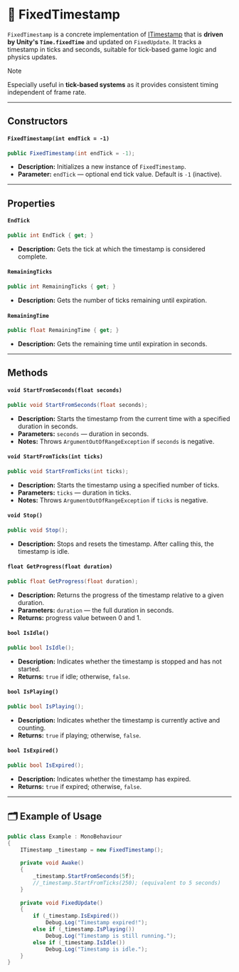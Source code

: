 # 🧩 FixedTimestamp

`FixedTimestamp` is a concrete implementation of [ITimestamp](ITimestamp.md) that is **driven by Unity's `Time.fixedTime`** and updated on `FixedUpdate`. It tracks a timestamp in ticks and seconds, suitable for tick-based game logic and physics updates.

> [!NOTE]  
> Especially useful in **tick-based systems** as it provides consistent timing independent of frame rate.

---

## Constructors

#### `FixedTimestamp(int endTick = -1)`
```csharp
public FixedTimestamp(int endTick = -1);
```
- **Description:** Initializes a new instance of `FixedTimestamp`.
- **Parameter:** `endTick` — optional end tick value. Default is `-1` (inactive).

---

## Properties

#### `EndTick`
```csharp
public int EndTick { get; }
```
- **Description:** Gets the tick at which the timestamp is considered complete.

#### `RemainingTicks`
```csharp
public int RemainingTicks { get; }
```
- **Description:** Gets the number of ticks remaining until expiration.

#### `RemainingTime`
```csharp
public float RemainingTime { get; }
```
- **Description:** Gets the remaining time until expiration in seconds.

---

## Methods

#### `void StartFromSeconds(float seconds)`
```csharp
public void StartFromSeconds(float seconds);
```
- **Description:** Starts the timestamp from the current time with a specified duration in seconds.
- **Parameters:** `seconds` — duration in seconds.
- **Notes:** Throws `ArgumentOutOfRangeException` if `seconds` is negative.

#### `void StartFromTicks(int ticks)`
```csharp
public void StartFromTicks(int ticks);
```
- **Description:** Starts the timestamp using a specified number of ticks.
- **Parameters:** `ticks` — duration in ticks.
- **Notes:** Throws `ArgumentOutOfRangeException` if `ticks` is negative.

#### `void Stop()`
```csharp
public void Stop();
```
- **Description:** Stops and resets the timestamp. After calling this, the timestamp is idle.

#### `float GetProgress(float duration)`
```csharp
public float GetProgress(float duration);
```
- **Description:** Returns the progress of the timestamp relative to a given duration.
- **Parameters:** `duration` — the full duration in seconds.
- **Returns:** progress value between 0 and 1.

#### `bool IsIdle()`
```csharp
public bool IsIdle();
```
- **Description:** Indicates whether the timestamp is stopped and has not started.
- **Returns:** `true` if idle; otherwise, `false`.

#### `bool IsPlaying()`
```csharp
public bool IsPlaying();
```
- **Description:** Indicates whether the timestamp is currently active and counting.
- **Returns:** `true` if playing; otherwise, `false`.

#### `bool IsExpired()`
```csharp
public bool IsExpired();
```
- **Description:** Indicates whether the timestamp has expired.
- **Returns:** `true` if expired; otherwise, `false`.

---

## 🗂 Example of Usage
```csharp
public class Example : MonoBehaviour 
{
    ITimestamp _timestamp = new FixedTimestamp();
    
    private void Awake()
    {
        _timestamp.StartFromSeconds(5f);
        //_timestamp.StartFromTicks(250); (equivalent to 5 seconds)
    }
    
    private void FixedUpdate()
    {
        if (_timestamp.IsExpired())
            Debug.Log("Timestamp expired!");
        else if (_timestamp.IsPlaying())
            Debug.Log("Timestamp is still running.");
        else if (_timestamp.IsIdle())
            Debug.Log("Timestamp is idle.");
    }
}
```
